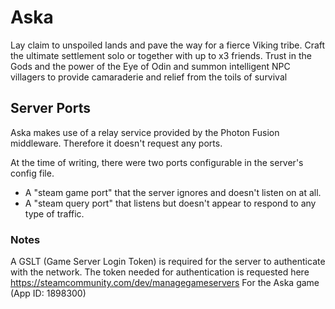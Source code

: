 # Aska

Lay claim to unspoiled lands and pave the way for a fierce Viking tribe. Craft the ultimate settlement solo or together with up to x3 friends. Trust in the Gods and the power of the Eye of Odin and summon intelligent NPC villagers to provide camaraderie and relief from the toils of survival

## Server Ports

Aska makes use of a relay service provided by the Photon Fusion middleware. Therefore it doesn't request any ports.

At the time of writing, there were two ports configurable in the server's config file.
- A "steam game port" that the server ignores and doesn't listen on at all.
- A "steam query port" that listens but doesn't appear to respond to any type of traffic.

### Notes

A GSLT (Game Server Login Token) is required for the server to authenticate with the network.
The token needed for authentication is requested here https://steamcommunity.com/dev/managegameservers
For the Aska game (App ID: 1898300)
